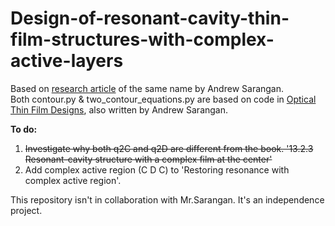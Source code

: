 # Design-of-resonant-cavity-thin-film-structures-with-complex-active-layers
Based on [research article](https://doi.org/10.1364/JOSAB.404894) of the same name by Andrew Sarangan. <br />
Both contour.py & two_contour_equations.py are based on code in [Optical Thin Film Designs](https://doi.org/10.1201/9780429423352), also written by Andrew Sarangan.

<b>To do:</b> <br />
1. ~~Investigate why both q2C and q2D are different from the book. '13.2.3 Resonant-cavity structure with a complex film at the center'~~
2. Add complex active region (C D C) to 'Restoring resonance with complex active region'.


This repository isn't in collaboration with Mr.Sarangan. It's an independence project.
